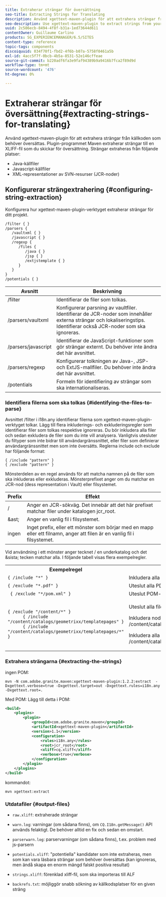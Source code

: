```yaml
---
title: Extraherar strängar för översättning
seo-title: Extracting Strings for Translating
description: Använd xgettext-maven-plugin för att extrahera strängar från källkoden som behöver översättas
seo-description: Use xgettext-maven-plugin to extract strings from your source code that need translating
uuid: 2c586ecb-8494-4f8f-b31a-1ed73644d611
contentOwner: Guillaume Carlino
products: SG_EXPERIENCEMANAGER/6.5/SITES
content-type: reference
topic-tags: components
discoiquuid: 034f70f1-fbd2-4f6b-b07a-5758f0461a5b
exl-id: 4acc5f7f-0bcb-4b5a-8531-52e146cffeae
source-git-commit: b220adf6fa3e9faf94389b9a9416b7fca2f89d9d
workflow-type: tm+mt
source-wordcount: '476'
ht-degree: 0%

---
```


# Extraherar strängar för översättning{#extracting-strings-for-translating}

Använd xgettext-maven-plugin för att extrahera strängar från källkoden som behöver översättas. Plugin-programmet Maven extraherar strängar till en XLIFF-fil som du skickar för översättning. Strängar extraheras från följande platser:

* Java-källfiler
* Javascript-källfiler
* XML-representationer av SVN-resurser (JCR-noder)

## Konfigurerar strängextrahering {#configuring-string-extraction}

Konfigurera hur xgettext-maven-plugin-verktyget extraherar strängar för ditt projekt.

```xml
/filter { }
/parsers {
   /vaultxml { }
   /javascript { }
   /regexp {
      /files {
         /java { }
         /jsp { }
         /extjstemplate { }
      }
   }
}
/potentials { }
```

| Avsnitt | Beskrivning |
|---|---|
| /filter | Identifierar de filer som tolkas. |
| /parsers/vaultxml | Konfigurerar parsning av vaultfiler. Identifierar de JCR-noder som innehåller externa strängar och lokaliseringstips. Identifierar också JCR-noder som ska ignoreras. |
| /parsers/javascript | Identifierar de JavaScript-funktioner som gör strängar externt. Du behöver inte ändra det här avsnittet. |
| /parsers/regexp | Konfigurerar tolkningen av Java-, JSP- och ExtJS-mallfiler. Du behöver inte ändra det här avsnittet. |
| /potentials | Formeln för identifiering av strängar som ska internationaliseras. |

### Identifiera filerna som ska tolkas {#identifying-the-files-to-parse}

Avsnittet /filter i i18n.any identifierar filerna som xgettext-maven-plugin-verktyget tolkar. Lägg till flera inkluderings- och exkluderingsregler som identifierar filer som tolkas respektive ignoreras. Du bör inkludera alla filer och sedan exkludera de filer som du inte vill analysera. Vanligtvis utesluter du filtyper som inte bidrar till användargränssnittet, eller filer som definierar användargränssnittet men som inte översätts. Reglerna include och exclude har följande format:

```
{ /include "pattern" }
{ /exclude "pattern" }
```

Mönsterdelen av en regel används för att matcha namnen på de filer som ska inkluderas eller exkluderas. Mönsterprefixet anger om du matchar en JCR-nod (dess representation i Vault) eller filsystemet.

| Prefix | Effekt |
|---|---|
| / | Anger en JCR-sökväg. Det innebär att det här prefixet matchar filer under katalogen jcr_root. |
| &amp;ast; | Anger en vanlig fil i filsystemet. |
| ingen | Inget prefix, eller ett mönster som börjar med en mapp eller ett filnamn, anger att filen är en vanlig fil i filsystemet. |

Vid användning i ett mönster anger tecknet / en underkatalog och det &amp;sista; tecken matchar alla. I följande tabell visas flera exempelregler.

<table>
 <tbody>
  <tr>
   <th>Exempelregel</th>
   <th>Effekt</th>
  </tr>
  <tr>
   <td><code>{ /include "*" }</code></td>
   <td>Inkludera alla filer.</td>
  </tr>
  <tr>
   <td><code>{ /exclude "*.pdf" }</code></td>
   <td>Uteslut alla PDF-filer.</td>
  </tr>
  <tr>
   <td><code> { /exclude "*/pom.xml" }</code></td>
   <td>Uteslut POM-filer.</td>
  </tr>
  <tr>
   <td><code class="code">{ /exclude "/content/*" }
      { /include "/content/catalogs/geometrixx/templatepages" }
      { /include "/content/catalogs/geometrixx/templatepages/*" }</code></td>
   <td><p>Uteslut alla filer under noden /content.</p> <p>Inkludera noden /content/catalogs/geometrixx/templatesPages.</p> <p>Inkludera alla underordnade noder för /content/catalogs/geometrixx/templates.</p> </td>
  </tr>
 </tbody>
</table>

### Extrahera strängarna  {#extracting-the-strings}

ingen POM:

```shell
mvn -N com.adobe.granite.maven:xgettext-maven-plugin:1.2.2:extract  -Dxgettext.verbose=true -Dxgettext.target=out -Dxgettext.rules=i18n.any -Dxgettext.root=.
```

Med POM: Lägg till detta i POM:

```xml
<build>
    <plugins>
        <plugin>
            <groupId>com.adobe.granite.maven</groupId>
            <artifactId>xgettext-maven-plugin</artifactId>
            <version>1.1</version>
            <configuration>
                <rules>i18n.any</rules>
                <root>jcr_root</root>
                <xliff>cq.xliff</xliff>
                <verbose>true</verbose>
            </configuration>
        </plugin>
    </plugins>
</build>
```

kommandot:

```shell
mvn xgettext:extract
```

### Utdatafiler {#output-files}

* `raw.xliff`: extraherade strängar
* `warn.log`: varningar (om sådana finns), om `CQ.I18n.getMessage()` API används felaktigt. De behöver alltid en fix och sedan en omstart.

* `parserwarn.log`: parservarningar (om sådana finns), t.ex. problem med js-parsern
* `potentials.xliff`: &quot;potentiella&quot; kandidater som inte extraheras, men som kan vara läsbara strängar som behöver översättas (kan ignoreras, men ändå skapa en enorm mängd falskt positiva resultat)
* `strings.xliff`: förenklad xliff-fil, som ska importeras till ALF
* `backrefs.txt`: möjliggör snabb sökning av källkodsplatser för en given sträng
